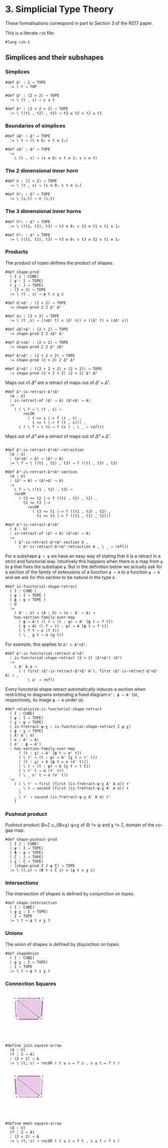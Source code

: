 # 3. Simplicial Type Theory

These formalisations correspond in part to Section 3 of the RS17 paper.

This is a literate `rzk` file:

```rzk
#lang rzk-1
```

## Simplices and their subshapes

### Simplices

```rzk title="The 1-simplex"
#def Δ¹ : 2 → TOPE
  := \ t → TOP
```

```rzk title="The 2-simplex"
#def Δ² : (2 × 2) → TOPE
  := \ (t , s) → s ≤ t
```

```rzk title="The 3-simplex"
#def Δ³ : (2 × 2 × 2) → TOPE
  := \ ((t1 , t2) , t3) → t3 ≤ t2 ∧ t2 ≤ t1
```

### Boundaries of simplices

```rzk title="The boundary of a 1-simplex"
#def ∂Δ¹ : Δ¹ → TOPE
  := \ t → (t ≡ 0₂ ∨ t ≡ 1₂)
```

```rzk title="The boundary of a 2-simplex"
#def ∂Δ² : Δ² → TOPE
  :=
    \ (t , s) → (s ≡ 0₂ ∨ t ≡ 1₂ ∨ s ≡ t)
```

### The 2 dimensional inner horn

```rzk
#def Λ : (2 × 2) → TOPE
  := \ (t , s) → (s ≡ 0₂ ∨ t ≡ 1₂)

#def Λ²₁ : Δ² → TOPE
  := \ (s,t) → Λ (s,t)
```

### The 3 dimensional inner horns

```rzk
#def Λ³₁ : Δ³ → TOPE
  := \ ((t1, t2), t3) → t3 ≡ 0₂ ∨ t2 ≡ t1 ∨ t1 ≡ 1₂

#def Λ³₂ : Δ³ → TOPE
  := \ ((t1, t2), t3) → t3 ≡ 0₂ ∨ t3 ≡ t2 ∨ t1 ≡ 1₂
```

### Products

The product of topes defines the product of shapes.

```rzk
#def shape-prod
  ( I J : CUBE)
  ( ψ : I → TOPE)
  ( χ : J → TOPE)
  : (I × J) → TOPE
  := \ (t , s) → ψ t ∧ χ s
```

```rzk title="The square as a product"
#def Δ¹×Δ¹ : (2 × 2) → TOPE
  := shape-prod 2 2 Δ¹ Δ¹
```

```rzk title="The total boundary of the square"
#def ∂□ : (2 × 2) → TOPE
  := \ (t ,s) → ((∂Δ¹ t) ∧ (Δ¹ s)) ∨ ((Δ¹ t) ∧ (∂Δ¹ s))
```

```rzk title="The vertical boundary of the square"
#def ∂Δ¹×Δ¹ : (2 × 2) → TOPE
  := shape-prod 2 2 ∂Δ¹ Δ¹
```

```rzk title="The horizontal boundary of the square"
#def Δ¹×∂Δ¹ : (2 × 2) → TOPE
  := shape-prod 2 2 Δ¹ ∂Δ¹
```

```rzk title="The prism from a 2-simplex in an arrow type"
#def Δ²×Δ¹ : (2 × 2 × 2) → TOPE
  := shape-prod (2 × 2) 2 Δ² Δ¹
```

```rzk
#def Δ³×Δ² : ((2 × 2 × 2) × (2 × 2)) → TOPE
  := shape-prod (2 × 2 × 2) (2 × 2) Δ³ Δ²
```

Maps out of $Δ²$ are a retract of maps out of $Δ¹×Δ¹$.

```rzk title="RS17, Proposition 3.6"
#def Δ²-is-retract-Δ¹×Δ¹
  (A : U)
  : is-retract-of (Δ² → A) (Δ¹×Δ¹ → A)
  :=
    ( ( \ f → \ (t , s) →
        recOR
          ( t <= s |-> f (t , t) ,
            s <= t |-> f (t , s))) ,
      ( ( \ f → \ ts → f ts ) , \ _ → refl))
```

Maps out of $Δ³$ are a retract of maps out of $Δ²×Δ¹$.

```rzk title="RS17, Proposition 3.7"

#def Δ³-is-retract-Δ²×Δ¹-retraction
  (A : U)
  : (Δ²×Δ¹ → A) → (Δ³ → A)
  := \ f → \ ((t1 , t2) , t3) → f ((t1 , t3) , t2)

#def Δ³-is-retract-Δ²×Δ¹-section
  (A : U)
  : (Δ³ → A) → (Δ²×Δ¹ → A)
  :=
    \ f → \ ((t1 , t2) , t3) →
    recOR
      ( t3 <= t2 |-> f ((t1 , t2) , t2) ,
        t2 <= t3 |->
          recOR
            ( t3 <= t1 |-> f ((t1 , t3) , t2) ,
              t1 <= t3 |-> f ((t1 , t1) , t2)))

#def Δ³-is-retract-Δ²×Δ¹
  ( A : U)
  : is-retract-of (Δ³ → A) (Δ²×Δ¹ → A)
  :=
    ( Δ³-is-retract-Δ²×Δ¹-section A ,
      ( Δ³-is-retract-Δ²×Δ¹-retraction A , \ _ → refl))
```

For a subshape `ϕ ⊂ ψ` we have an easy way of stating that it is a retract in a
strict and functorial way. Intuitively this happens when there is a map from `ψ`
to `ϕ` that fixes the subshape `ψ`. But in the definition below we actually ask
for a section of the family of extensions of a function `ϕ → A` to a function
`ψ → A` and we ask for this section to be natural in the type `A`.

```rzk
#def is-functorial-shape-retract
  ( I : CUBE )
  ( ψ : I → TOPE )
  ( ϕ : ψ → TOPE )
  : U
  :=
    ( A' : U) → (A : U) → (α : A' → A) →
    has-section-family-over-map
      ( ϕ → A') (\ f → (t : ψ) → A' [ϕ t ↦ f t])
      ( ϕ → A) (\ f → (t : ψ) → A [ϕ t ↦ f t])
      ( \ f t → α (f t))
      ( \ _ g t → α (g t))
```

For example, this applies to `Δ² ⊂ Δ¹×Δ¹`.

```rzk
#def Δ²-is-functorial-retract-Δ¹×Δ¹
  : is-functorial-shape-retract (2 × 2) (Δ¹×Δ¹) (Δ²)
  :=
    \ A' A α →
      ( ( first (Δ²-is-retract-Δ¹×Δ¹ A'), first (Δ²-is-retract-Δ¹×Δ¹ A) ) ,
          \ a' → refl)
```

Every functorial shape retract automatically induces a section
when restricting to diagrams extending a fixed diagram `σ': ϕ → A'`
(or, respectively, its image `ϕ → A` under α).

```rzk
#def relativize-is-functorial-shape-retract
  ( I : CUBE)
  ( ψ : I → TOPE)
  ( χ : ψ → TOPE)
  ( is-fretract-ψ-χ : is-functorial-shape-retract I ψ χ)
  ( ϕ : χ → TOPE)
  ( A' A : U)
  ( α : A' → A)
  ( σ' : ϕ → A')
  : has-section-family-over-map
      ( (t : χ) → A' [ϕ t ↦ σ' t])
      ( \ τ' → (t : ψ) → A' [χ t ↦ τ' t])
      ( (t : χ) → A [ϕ t ↦ α (σ' t)])
      ( \ τ → (t : ψ) → A [χ t ↦ τ t])
      ( \ τ' t → α (τ' t))
      ( \ _ υ' t → α (υ' t))
  :=
    ( ( \ τ' → first (first (is-fretract-ψ-χ A' A α)) τ'
      , \ τ → second (first (is-fretract-ψ-χ A' A α)) τ
      )
    , \ τ' → second (is-fretract-ψ-χ A' A α) τ'
    )

```

### Pushout product

Pushout product Φ×ζ ∪\_{Φ×χ} ψ×χ of Φ ↪ ψ and χ ↪ ζ, domain of the co-gap map.

```rzk
#def shape-pushout-prod
  ( I J : CUBE)
  ( ψ : I → TOPE)
  ( Φ : ψ → TOPE)
  ( ζ : J → TOPE)
  ( χ : ζ → TOPE)
  : (shape-prod I J ψ ζ) → TOPE
  := \ (t,s) → (Φ t ∧ ζ s) ∨ (ψ t ∧ χ s)
```

### Intersections

The intersection of shapes is defined by conjunction on topes.

```rzk
#def shape-intersection
  ( I : CUBE)
  ( ψ χ : I → TOPE)
  : I → TOPE
  := \ t → ψ t ∧ χ t
```

### Unions

The union of shapes is defined by disjunction on topes.

```rzk
#def shapeUnion
  ( I : CUBE)
  ( ψ χ : I → TOPE)
  : I → TOPE
  := \ t → ψ t ∨ χ t
```

### Connection Squares

<!-- This is manually adjusted diagram (hopefully fully supported in the future by rzk) -->
<svg class="rzk-render" viewBox="-175 -100 350 375" width="150" height="150">
  <path d="M -99.0358460500274 -31.444756515260025 L -89.86020976982607 109.04996702489628 L 78.85622687537837 109.04996702489628 Z" style="fill: purple; opacity: 0.2"><title>f</title></path>
  <text x="-36.6799429814917" y="62.21839251151084" fill="purple" stroke="white" stroke-width="10" stroke-opacity=".8" paint-order="stroke"></text>
  <path d="M -88.57160646618001 -39.70915201762215 L 98.4961027394271 -39.70915201762215 L 89.32046645922577 100.78557152253414 Z" style="fill: purple; opacity: 0.2"><title>f</title></path>
  <text x="33.08165424415762" y="7.122422495763279" fill="purple" stroke="white" stroke-width="10" stroke-opacity=".8" paint-order="stroke"></text>
  <polyline points="-108.73641627786154,-28.016064827507464 -100.54837539908667,97.35687983478158" stroke="purple" stroke-width="3" marker-end="url(#arrow)"><title>f</title></polyline>
  <text x="-104.6423958384741" y="34.67040750363706" fill="purple" stroke="white" stroke-width="10" stroke-opacity=".8" paint-order="stroke">f</text>
  <polyline points="-90.03982894447489,-47.97354751998429 90.03982894447466,-47.97354751998429" stroke="purple" stroke-width="3" marker-end="url(#arrow)"><title>f</title></polyline>
  <text x="-1.1368683772161603e-13" y="-47.97354751998429" fill="purple" stroke="white" stroke-width="10" stroke-opacity=".8" paint-order="stroke">f</text>
  <polyline points="-94.34447446980596,-35.57774791227483 83.54960825780415,104.91856291954896" stroke="purple" stroke-width="3" marker-end="url(#arrow)"></polyline>
  <text x="-5.3974331060009035" y="34.670407503637065" fill="purple" stroke="white" stroke-width="10" stroke-opacity=".8" paint-order="stroke">f</text>
  <polyline points="-79.24496273247331,114.31436252725841 79.24496273247308,114.31436252725841" stroke="purple" stroke-width="3"></polyline>
  <polyline points="-79.24496273247331,120.31436252725841 79.24496273247308,120.31436252725841" stroke="purple" stroke-width="3"></polyline>
  <text x="-1.1368683772161603e-13" y="117.31436252725841" fill="purple" stroke="white" stroke-width="10" stroke-opacity=".8" paint-order="stroke"></text>
  <polyline points="105.73641627786131,-28.016064827507464  97.54837539908644,97.35687983478158" stroke="purple" stroke-width="3"></polyline>
  <polyline points="111.73641627786131,-28.016064827507464 103.54837539908644,97.35687983478158" stroke="purple" stroke-width="3"></polyline>
  <text x="104.64239583847387" y="34.67040750363706" fill="purple" stroke="white" stroke-width="10" stroke-opacity=".8" paint-order="stroke"></text>
  <text x="-110.03982894447489" y="-47.97354751998429" fill="purple" stroke="white" stroke-width="10" stroke-opacity=".8" paint-order="stroke">•</text>
  <text x="-99.24496273247331" y="117.31436252725841" fill="purple" stroke="white" stroke-width="10" stroke-opacity=".8" paint-order="stroke">•</text>
  <text x="110.03982894447466" y="-47.97354751998429" fill="purple" stroke="white" stroke-width="10" stroke-opacity=".8" paint-order="stroke">•</text>
  <text x="99.24496273247308" y="117.31436252725841" fill="purple" stroke="white" stroke-width="10" stroke-opacity=".8" paint-order="stroke">•</text>
</svg>

```rzk title="RS17 Proposition 3.5(a)"
#define join-square-arrow
  (A : U)
  (f : 2 → A)
  : (2 × 2) → A
  := \ (t, s) → recOR ( t ≤ s ↦ f s , s ≤ t ↦ f t )
```

<!-- This is manually adjusted diagram (hopefully fully supported in the future by rzk) -->
<svg class="rzk-render" viewBox="-175 -100 350 375" width="150" height="150">
  <path d="M -99.0358460500274 -31.444756515260025 L -89.86020976982607 109.04996702489628 L 78.85622687537837 109.04996702489628 Z" style="fill: purple; opacity: 0.2"><title>f</title></path>
  <text x="-36.6799429814917" y="62.21839251151084" fill="purple" stroke="white" stroke-width="10" stroke-opacity=".8" paint-order="stroke"></text>
  <path d="M -88.57160646618001 -39.70915201762215 L 98.4961027394271 -39.70915201762215 L 89.32046645922577 100.78557152253414 Z" style="fill: purple; opacity: 0.2"><title>f</title></path>
  <text x="33.08165424415762" y="7.122422495763279" fill="purple" stroke="white" stroke-width="10" stroke-opacity=".8" paint-order="stroke"></text>
  <polyline points="-105.73641627786154,-28.016064827507464 -97.54837539908667,97.35687983478158" stroke="purple" stroke-width="3"></polyline>
  <polyline points="-111.73641627786154,-28.016064827507464 -103.54837539908667,97.35687983478158" stroke="purple" stroke-width="3"></polyline>
  <text x="-104.6423958384741" y="34.67040750363706" fill="purple" stroke="white" stroke-width="10" stroke-opacity=".8" paint-order="stroke"></text>
  <polyline points="-90.03982894447489,-44.97354751998429 90.03982894447466,-44.97354751998429" stroke="purple" stroke-width="3"></polyline>
  <polyline points="-90.03982894447489,-50.97354751998429 90.03982894447466,-50.97354751998429" stroke="purple" stroke-width="3"></polyline>
  <text x="-1.1368683772161603e-13" y="-47.97354751998429" fill="purple" stroke="white" stroke-width="10" stroke-opacity=".8" paint-order="stroke"></text>
  <polyline points="-94.34447446980596,-35.57774791227483 83.54960825780415,104.91856291954896" stroke="purple" stroke-width="3" marker-end="url(#arrow)"></polyline>
  <text x="-5.3974331060009035" y="34.670407503637065" fill="purple" stroke="white" stroke-width="10" stroke-opacity=".8" paint-order="stroke">f</text>
  <polyline points="-79.24496273247331,117.31436252725841 79.24496273247308,117.31436252725841" stroke="purple" stroke-width="3" marker-end="url(#arrow)"></polyline>
  <text x="-1.1368683772161603e-13" y="117.31436252725841" fill="purple" stroke="white" stroke-width="10" stroke-opacity=".8" paint-order="stroke">f</text>
  <polyline points="108.73641627786131,-28.016064827507464 100.54837539908644,97.35687983478158" stroke="purple" stroke-width="3" marker-end="url(#arrow)"></polyline>
  <text x="104.64239583847387" y="34.67040750363706" fill="purple" stroke="white" stroke-width="10" stroke-opacity=".8" paint-order="stroke">f</text>
  <text x="-110.03982894447489" y="-47.97354751998429" fill="purple" stroke="white" stroke-width="10" stroke-opacity=".8" paint-order="stroke">•</text>
  <text x="-99.24496273247331" y="117.31436252725841" fill="purple" stroke="white" stroke-width="10" stroke-opacity=".8" paint-order="stroke">•</text>
  <text x="110.03982894447466" y="-47.97354751998429" fill="purple" stroke="white" stroke-width="10" stroke-opacity=".8" paint-order="stroke">•</text>
  <text x="99.24496273247308" y="117.31436252725841" fill="purple" stroke="white" stroke-width="10" stroke-opacity=".8" paint-order="stroke">•</text>
</svg>

```rzk title="RS17 Proposition 3.5(b)"
#define meet-square-arrow
  (A : U)
  (f : 2 → A)
  : (2 × 2) → A
  := \ (t, s) → recOR ( t ≤ s ↦ f t , s ≤ t ↦ f s )
```

<!-- Definitions for the SVG images above -->
<svg width="0" height="0">
  <defs>
    <style data-bx-fonts="Noto Serif">@import url(https://fonts.googleapis.com/css2?family=Noto+Serif&display=swap);</style>
    <marker id="arrow" viewBox="0 0 10 10" refX="5" refY="5"
      markerWidth="5" markerHeight="5" orient="auto-start-reverse">
      <path d="M 0 2 L 5 5 L 0 8 z" stroke="black" fill="black" />
    </marker>
  </defs>
  <style>
    text, textPath {
      font-family: Noto Serif;
      font-size: 28px;
      dominant-baseline: middle;
      text-anchor: middle;
    }
  </style>
</svg>
